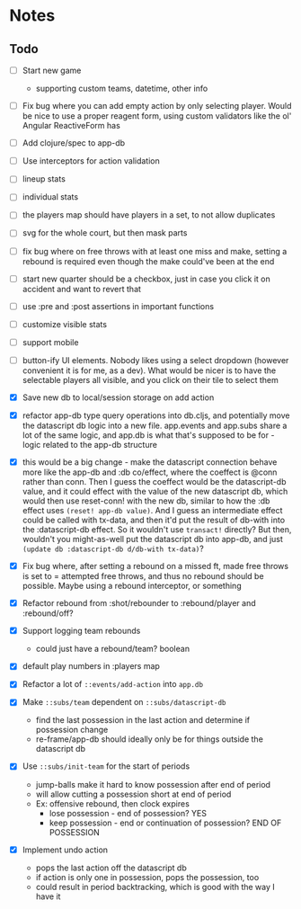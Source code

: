 # Notes

## Todo

- [ ] Start new game
    - supporting custom teams, datetime, other info
- [ ] Fix bug where you can add empty action by only selecting player. Would be nice to use a proper reagent form, using custom validators like the ol' Angular ReactiveForm has
- [ ] Add clojure/spec to app-db
- [ ] Use interceptors for action validation
- [ ] lineup stats
- [ ] individual stats
- [ ] the players map should have players in a set, to not allow duplicates
- [ ] svg for the whole court, but then mask parts
- [ ] fix bug where on free throws with at least one miss and make, setting a rebound is required even though the make could've been at the end
- [ ] start new quarter should be a checkbox, just in case you click it on accident and want to revert that
- [ ] use :pre and :post assertions in important functions
- [ ] customize visible stats
- [ ] support mobile
- [ ] button-ify UI elements. Nobody likes using a select dropdown (however convenient it is for me, as a dev). What would be nicer is to have the selectable players all visible, and you click on their tile to select them

- [X] Save new db to local/session storage on add action
- [X] refactor app-db type query operations into db.cljs, and potentially move the datascript db logic into a new file. app.events and app.subs share a lot of the same logic, and app.db is what that's supposed to be for - logic related to the app-db structure
- [X] this would be a big change - make the datascript connection behave more like the app-db and :db co/effect, where the coeffect is @conn rather than conn. Then I guess the coeffect would be the datascript-db value, and it could effect with the value of the new datascript db, which would then use reset-conn! with the new db, similar to how the :db effect uses `(reset! app-db value)`. And I guess an intermediate effect could be called with tx-data, and then it'd put the result of db-with into the :datascript-db effect. So it wouldn't use `transact!` directly? But then, wouldn't you might-as-well put the datascript db into app-db, and just `(update db :datascript-db d/db-with tx-data)`?
- [X] Fix bug where, after setting a rebound on a missed ft, made free throws is set to = attempted free throws, and thus no rebound should be possible. Maybe using a rebound interceptor, or something
- [X] Refactor rebound from :shot/rebounder to :rebound/player and :rebound/off?
- [X] Support logging team rebounds
    - could just have a rebound/team? boolean
- [X] default play numbers in :players map
- [X] Refactor a lot of `::events/add-action` into `app.db`
- [X] Make `::subs/team` dependent on `::subs/datascript-db`
    - find the last possession in the last action and determine if possession change
    - re-frame/app-db should ideally only be for things outside the datascript db
- [X] Use `::subs/init-team` for the start of periods
    - jump-balls make it hard to know possession after end of period
    - will allow cutting a possession short at end of period
    - Ex: offensive rebound, then clock expires
        - lose possession - end of possession? YES
        - keep possession - end or continuation of possession? END OF POSSESSION
- [X] Implement undo action
    - pops the last action off the datascript db
    - if action is only one in possession, pops the possession, too
    - could result in period backtracking, which is good with the way I have it

